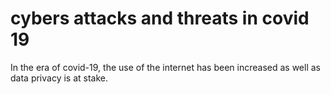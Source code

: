 # cybers attacks and threats in covid 19
In the era of covid-19, the use of the internet has been increased as well as data privacy is at stake. 
